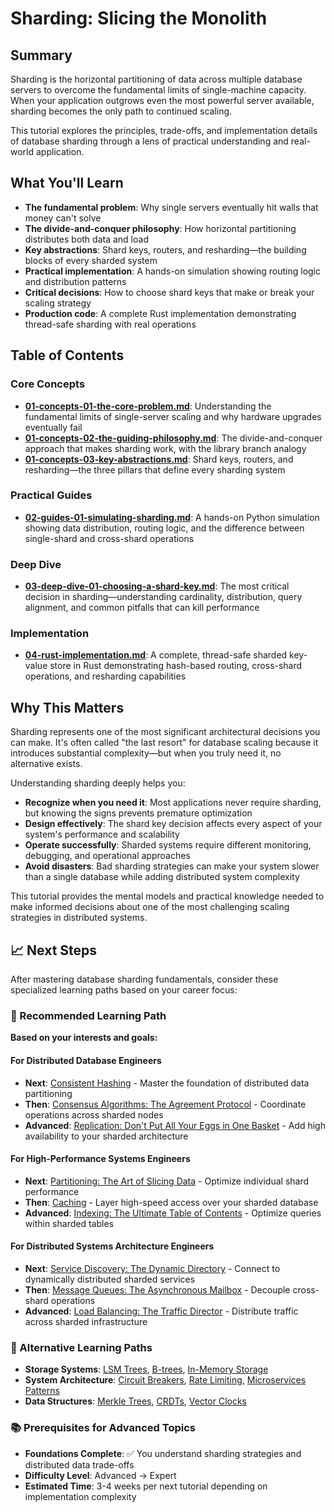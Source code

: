 # Sharding: Slicing the Monolith

## Summary

Sharding is the horizontal partitioning of data across multiple database servers to overcome the fundamental limits of single-machine capacity. When your application outgrows even the most powerful server available, sharding becomes the only path to continued scaling.

This tutorial explores the principles, trade-offs, and implementation details of database sharding through a lens of practical understanding and real-world application.

## What You'll Learn

- **The fundamental problem**: Why single servers eventually hit walls that money can't solve
- **The divide-and-conquer philosophy**: How horizontal partitioning distributes both data and load
- **Key abstractions**: Shard keys, routers, and resharding—the building blocks of every sharded system
- **Practical implementation**: A hands-on simulation showing routing logic and distribution patterns
- **Critical decisions**: How to choose shard keys that make or break your scaling strategy
- **Production code**: A complete Rust implementation demonstrating thread-safe sharding with real operations

## Table of Contents

### Core Concepts
- **[01-concepts-01-the-core-problem.md](01-concepts-01-the-core-problem.md)**: Understanding the fundamental limits of single-server scaling and why hardware upgrades eventually fail
- **[01-concepts-02-the-guiding-philosophy.md](01-concepts-02-the-guiding-philosophy.md)**: The divide-and-conquer approach that makes sharding work, with the library branch analogy
- **[01-concepts-03-key-abstractions.md](01-concepts-03-key-abstractions.md)**: Shard keys, routers, and resharding—the three pillars that define every sharding system

### Practical Guides
- **[02-guides-01-simulating-sharding.md](02-guides-01-simulating-sharding.md)**: A hands-on Python simulation showing data distribution, routing logic, and the difference between single-shard and cross-shard operations

### Deep Dive
- **[03-deep-dive-01-choosing-a-shard-key.md](03-deep-dive-01-choosing-a-shard-key.md)**: The most critical decision in sharding—understanding cardinality, distribution, query alignment, and common pitfalls that can kill performance

### Implementation
- **[04-rust-implementation.md](04-rust-implementation.md)**: A complete, thread-safe sharded key-value store in Rust demonstrating hash-based routing, cross-shard operations, and resharding capabilities

## Why This Matters

Sharding represents one of the most significant architectural decisions you can make. It's often called "the last resort" for database scaling because it introduces substantial complexity—but when you truly need it, no alternative exists.

Understanding sharding deeply helps you:
- **Recognize when you need it**: Most applications never require sharding, but knowing the signs prevents premature optimization
- **Design effectively**: The shard key decision affects every aspect of your system's performance and scalability
- **Operate successfully**: Sharded systems require different monitoring, debugging, and operational approaches
- **Avoid disasters**: Bad sharding strategies can make your system slower than a single database while adding distributed system complexity

This tutorial provides the mental models and practical knowledge needed to make informed decisions about one of the most challenging scaling strategies in distributed systems.

## 📈 Next Steps

After mastering database sharding fundamentals, consider these specialized learning paths based on your career focus:

### 🎯 Recommended Learning Path

**Based on your interests and goals:**

#### For Distributed Database Engineers
- **Next**: [Consistent Hashing](../consistent-hashing/README.md) - Master the foundation of distributed data partitioning
- **Then**: [Consensus Algorithms: The Agreement Protocol](../consensus-algorithms-the-agreement-protocol/README.md) - Coordinate operations across sharded nodes
- **Advanced**: [Replication: Don't Put All Your Eggs in One Basket](../replication-dont-put-all-your-eggs-in-one-basket/README.md) - Add high availability to your sharded architecture

#### For High-Performance Systems Engineers
- **Next**: [Partitioning: The Art of Slicing Data](../partitioning-the-art-of-slicing-data/README.md) - Optimize individual shard performance
- **Then**: [Caching](../caching/README.md) - Layer high-speed access over your sharded database
- **Advanced**: [Indexing: The Ultimate Table of Contents](../indexing-the-ultimate-table-of-contents/README.md) - Optimize queries within sharded tables

#### For Distributed Systems Architecture Engineers
- **Next**: [Service Discovery: The Dynamic Directory](../service-discovery-the-dynamic-directory/README.md) - Connect to dynamically distributed sharded services
- **Then**: [Message Queues: The Asynchronous Mailbox](../message-queues-the-asynchronous-mailbox/README.md) - Decouple cross-shard operations
- **Advanced**: [Load Balancing: The Traffic Director](../load-balancing-the-traffic-director/README.md) - Distribute traffic across sharded infrastructure

### 🔗 Alternative Learning Paths

- **Storage Systems**: [LSM Trees](../lsm-trees-making-writes-fast-again/README.md), [B-trees](../b-trees/README.md), [In-Memory Storage](../in-memory-storage-the-need-for-speed/README.md)
- **System Architecture**: [Circuit Breakers](../circuit-breakers-the-fault-isolator/README.md), [Rate Limiting](../rate-limiting-the-traffic-controller/README.md), [Microservices Patterns](../microservices-patterns/README.md)
- **Data Structures**: [Merkle Trees](../merkle-trees-the-fingerprint-of-data/README.md), [CRDTs](../crdts-agreeing-without-asking/README.md), [Vector Clocks](../vector-clocks-the-logical-timestamp/README.md)

### 📚 Prerequisites for Advanced Topics

- **Foundations Complete**: ✅ You understand sharding strategies and distributed data trade-offs
- **Difficulty Level**: Advanced → Expert
- **Estimated Time**: 3-4 weeks per next tutorial depending on implementation complexity